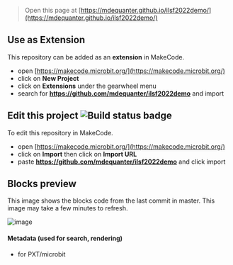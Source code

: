 
> Open this page at [https://mdequanter.github.io/ilsf2022demo/](https://mdequanter.github.io/ilsf2022demo/)

## Use as Extension

This repository can be added as an **extension** in MakeCode.

* open [https://makecode.microbit.org/](https://makecode.microbit.org/)
* click on **New Project**
* click on **Extensions** under the gearwheel menu
* search for **https://github.com/mdequanter/ilsf2022demo** and import

## Edit this project ![Build status badge](https://github.com/mdequanter/ilsf2022demo/workflows/MakeCode/badge.svg)

To edit this repository in MakeCode.

* open [https://makecode.microbit.org/](https://makecode.microbit.org/)
* click on **Import** then click on **Import URL**
* paste **https://github.com/mdequanter/ilsf2022demo** and click import

## Blocks preview

This image shows the blocks code from the last commit in master.
This image may take a few minutes to refresh.

![image](https://user-images.githubusercontent.com/74420584/194706698-41e207be-ffea-4c1c-99ce-b268f8fdcbf9.png)


#### Metadata (used for search, rendering)

* for PXT/microbit
<script src="https://makecode.com/gh-pages-embed.js"></script><script>makeCodeRender("{{ site.makecode.home_url }}", "{{ site.github.owner_name }}/{{ site.github.repository_name }}");</script>
